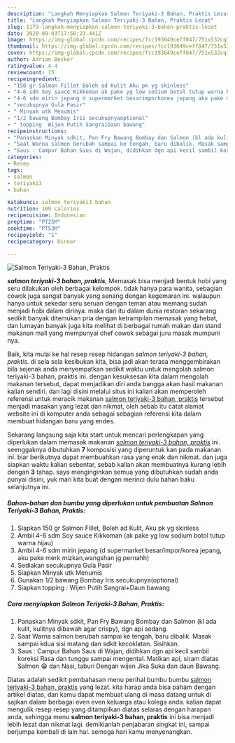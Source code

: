 ```yaml
---
description: "Langkah Menyiapkan Salmon Teriyaki-3 Bahan, Praktis Lezat"
title: "Langkah Menyiapkan Salmon Teriyaki-3 Bahan, Praktis Lezat"
slug: 1179-langkah-menyiapkan-salmon-teriyaki-3-bahan-praktis-lezat
date: 2020-09-03T17:56:23.441Z
image: https://img-global.cpcdn.com/recipes/fcc193649ceff047/751x532cq70/salmon-teriyaki-3-bahan-praktis-foto-resep-utama.jpg
thumbnail: https://img-global.cpcdn.com/recipes/fcc193649ceff047/751x532cq70/salmon-teriyaki-3-bahan-praktis-foto-resep-utama.jpg
cover: https://img-global.cpcdn.com/recipes/fcc193649ceff047/751x532cq70/salmon-teriyaki-3-bahan-praktis-foto-resep-utama.jpg
author: Adrian Becker
ratingvalue: 4.4
reviewcount: 15
recipeingredient:
- "150 gr Salmon Fillet Boleh ad Kulit Aku pk yg skinless"
- "4-6 sdm Soy sauce Kikkoman ak pake yg low sodium botol tutup warna hijau"
- "4-6 sdm mirin jepang d supermarket besarimporkorea jepang aku pake merk mizkanwangshan jg pernahh"
- "secukupnya Gula Pasir"
- " Minyak utk Menumis"
- "1/2 bawang Bombay Iris secukupnyaoptional"
- " topping  Wijen Putih SangraiDaun bawang"
recipeinstructions:
- "Panaskan Minyak sdkit, Pan Fry Bawang Bombay dan Salmon (kl ada kulit, kulitnya dibawah agar crispy), dgn api sedang."
- "Saat Warna salmon berubah sampai ke tengah, baru dibalik. Masak sampai kdua sisi matang dan sdkit kecoklatan. Sisihkan."
- "Saus : Campur Bahan Saus di Wajan, didihkan dgn api kecil sambil koreksi Rasa dan tunggu sampai mengental. Matikan api, siram diatas Salmon 😁 dan Nasi, taburi Dengan wijen Jika Suka dan daun Bawang."
categories:
- Resep
tags:
- salmon
- teriyaki3
- bahan

katakunci: salmon teriyaki3 bahan 
nutrition: 109 calories
recipecuisine: Indonesian
preptime: "PT25M"
cooktime: "PT53M"
recipeyield: "1"
recipecategory: Dinner

---
```



![Salmon Teriyaki-3 Bahan, Praktis](https://img-global.cpcdn.com/recipes/fcc193649ceff047/751x532cq70/salmon-teriyaki-3-bahan-praktis-foto-resep-utama.jpg)

<b><i>salmon teriyaki-3 bahan, praktis</i></b>, Memasak bisa menjadi bentuk hobi yang seru dilakukan oleh berbagai kelompok. tidak hanya para wanita, sebagian cowok juga sangat banyak yang senang dengan kegemaran ini. walaupun hanya untuk sekedar seru seruan dengan teman atau memang sudah menjadi hobi dalam dirinya. maka dari itu dalam dunia restoran sekarang sedikit banyak ditemukan pria dengan ketrampilan memasak yang hebat, dan lumayan banyak juga kita melihat di berbagai rumah makan dan stand makanan mall yang mempunyai chef cowok sebagai juru masak mumpuni nya.

Baik, kita mulai ke hal resep resep hidangan <i>salmon teriyaki-3 bahan, praktis</i>. di sela sela kesibukan kita, bisa jadi akan terasa menggembirakan bila sejenak anda menyempatkan sedikit waktu untuk mengolah salmon teriyaki-3 bahan, praktis ini. dengan kesuksesan kita dalam mengolah makanan tersebut, dapat menjadikan diri anda bangga akan hasil makanan kalian sendiri. dan lagi disini melalui situs ini kalian akan memperoleh referensi untuk meracik makanan <u>salmon teriyaki-3 bahan, praktis</u> tersebut menjadi masakan yang lezat dan nikmat, oleh sebab itu catat alamat website ini di komputer anda sebagai sebagian referensi kita dalam membuat hidangan baru yang endes.




Sekarang langsung saja kita start untuk mencari perlengkapan yang diperlukan dalam memasak makanan <u><i>salmon teriyaki-3 bahan, praktis</i></u> ini. seenggaknya dibutuhkan <b>7</b> komposisi yang diperuntuk kan pada makanan ini. biar berikutnya dapat membuahkan rasa yang enak dan nikmat. dan juga siapkan waktu kalian sebentar, sebab kalian akan membuatnya kurang lebih dengan <b>3</b> tahap. saya menginginkan semua yang dibutuhkan sudah anda punyai disini, yuk mari kita buat dengan merinci dulu bahan baku selanjutnya ini.

<!--inarticleads1-->

##### Bahan-bahan dan bumbu yang diperlukan untuk pembuatan Salmon Teriyaki-3 Bahan, Praktis:

1. Siapkan 150 gr Salmon Fillet, Boleh ad Kulit, Aku pk yg skinless
1. Ambil 4-6 sdm Soy sauce Kikkoman (ak pake yg low sodium botol tutup warna hijau)
1. Ambil 4-6 sdm mirin jepang (d supermarket besar/impor/korea jepang, aku pake merk mizkan,wangshan jg pernahh)
1. Sediakan secukupnya Gula Pasir
1. Siapkan  Minyak utk Menumis
1. Gunakan 1/2 bawang Bombay Iris secukupnya(optional)
1. Siapkan  topping : Wijen Putih Sangrai+Daun bawang




<!--inarticleads2-->

##### Cara menyiapkan Salmon Teriyaki-3 Bahan, Praktis:

1. Panaskan Minyak sdkit, Pan Fry Bawang Bombay dan Salmon (kl ada kulit, kulitnya dibawah agar crispy), dgn api sedang.
1. Saat Warna salmon berubah sampai ke tengah, baru dibalik. Masak sampai kdua sisi matang dan sdkit kecoklatan. Sisihkan.
1. Saus : Campur Bahan Saus di Wajan, didihkan dgn api kecil sambil koreksi Rasa dan tunggu sampai mengental. Matikan api, siram diatas Salmon 😁 dan Nasi, taburi Dengan wijen Jika Suka dan daun Bawang.




Diatas adalah sedikit pembahasan menu perihal bumbu bumbu <u>salmon teriyaki-3 bahan, praktis</u> yang lezat. kita harap anda bisa paham dengan artikel diatas, dan kamu dapat membuat ulang di masa datang untuk di sajikan dalam berbagai even even keluarga atau kolega anda. kalian dapat mengulik resep resep yang ditampilkan diatas selaras dengan harapan anda, sehingga menu <b>salmon teriyaki-3 bahan, praktis</b> ini bisa menjadi lebih lezat dan nikmat lagi. demikianlah penjabaran singkat ini, sampai berjumpa kembali di lain hal. semoga hari kamu menyenangkan.
